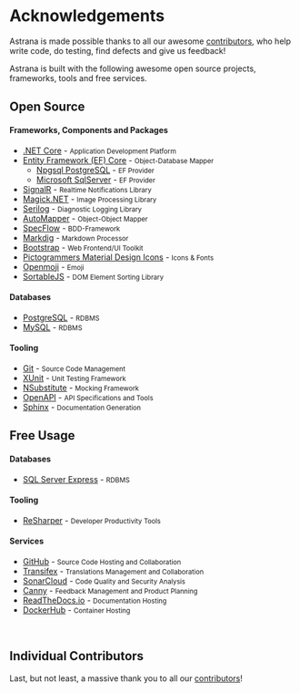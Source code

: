 # Acknowledgements 

Astrana is made possible thanks to all our awesome [contributors](https://github.com/astrana-project/astrana-core/graphs/contributors), 
who help write code, do testing, find defects and give us feedback!

Astrana is built with the following awesome open source projects, frameworks, tools and free services.

## Open Source

#### Frameworks, Components and Packages

- [.NET Core](https://dotnet.microsoft.com) - <small>Application Development Platform</small>
- [Entity Framework (EF) Core](https://github.com/dotnet/efcore) - <small>Object-Database Mapper</small>
  - [Npgsql PostgreSQL](https://github.com/npgsql/efcore.pg) - <small>EF Provider</small>
  - [Microsoft SqlServer](https://github.com/dotnet/efcore/tree/main/src/EFCore.SqlServer) - <small>EF Provider</small>
- [SignalR](https://signalr.net) - <small>Realtime Notifications Library</small>
- [Magick.NET](https://imagemagick.org) - <small>Image Processing Library</small>
- [Serilog](https://serilog.net) - <small>Diagnostic Logging Library</small>
- [AutoMapper](https://automapper.org) - <small>Object-Object Mapper</small>
- [SpecFlow](https://specflow.org) - <small>BDD-Framework</small>
- [Markdig](https://github.com/xoofx/markdig) - <small>Markdown Processor</small>
- [Bootstrap](https://getbootstrap.com) - <small>Web Frontend/UI Toolkit</small>
- [Pictogrammers Material Design Icons](https://pictogrammers.com) - <small>Icons & Fonts</small>
- [Openmoji](https://openmoji.org) - <small>Emoji</small>
- [SortableJS](https://github.com/SortableJS) - <small>DOM Element Sorting Library</small>

#### Databases

- [PostgreSQL](https://www.postgresql.org) - <small>RDBMS</small>
- [MySQL](https://www.postgresql.org) - <small>RDBMS</small>


#### Tooling

- [Git](https://git-scm.com) - <small>Source Code Management</small>
- [XUnit](https://xunit.net) - <small>Unit Testing Framework</small>
- [NSubstitute](https://nsubstitute.github.io) - <small>Mocking Framework</small>
- [OpenAPI](https://www.openapis.org) - <small>API Specifications and Tools</small>
- [Sphinx](https://www.sphinx-doc.org) - <small>Documentation Generation</small>


## Free Usage

#### Databases

- [SQL Server Express](https://www.microsoft.com/en-us/sql-server) - <small>RDBMS</small>

#### Tooling

- [ReSharper](https://www.jetbrains.com) - <small>Developer Productivity Tools</small>

#### Services

- [GitHub](https://github.com) - <small>Source Code Hosting and Collaboration</small>
- [Transifex](https://www.transifex.com) - <small>Translations Management and Collaboration</small>
- [SonarCloud](https://www.sonarcloud.io) - <small>Code Quality and Security Analysis</small>
- [Canny](https://canny.io) - <small>Feedback Management and Product Planning</small>
- [ReadTheDocs.io](https://readthedocs.org) - <small>Documentation Hosting</small>
- [DockerHub](https://hub.docker.com) - <small>Container Hosting</small>

<br/>

## Individual Contributors

Last, but not least, a massive thank you to all our [contributors](https://github.com/astrana-project/astrana-core/graphs/contributors)!
